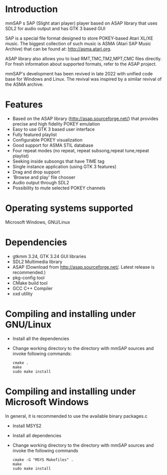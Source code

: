 Introduction 
===============
   mmSAP s SAP (Slight atari player) player based on ASAP library that uses SDL2 for audio output
   and has GTK 3 based GUI

   SAP is a special file format designed to store POKEY-based Atari XL/XE music.
   The biggest collection of such music is ASMA (Atari SAP Music Archive) that
   can be found at: http://asma.atari.org.

   ASAP library also allows you to load RMT,TMC,TM2,MPT,CMC files directly. For fresh
   information about supported formats, refer to the ASAP project.

   mmSAP's development has been revived in late 2022 with unified code base for Windows and Linux. The revival was inspired by a similar revival of the ASMA archive.

Features
===========

   * Based on the ASAP library (http://asap.sourceforge.net/) that provides precise and high fidelity POKEY emulation
   * Easy to use GTK 3 based user interface
   * Fully featured playlist
   * Configurable POKEY visualization
   * Good support for ASMA STIL database
   * Four repeat modes (no repeat, repeat subsong,repeat tune,repeat playlist)
   * Seeking inside subsongs that have TIME tag
   * Single instance application (using GTK 3 features)
   * Drag and drop support
   * 'Browse and play' file chooser
   * Audio output through SDL2
   * Possibility to mute selected POKEY channels

Operating systems supported
==============================
Microsoft Windows, GNU/Linux
   
Dependencies
===============
   * gtkmm 3.24, GTK 3.24 GUI libraries
   * SDL2 Multimedia library
   * ASAP (Download from http://asap.sourceforge.net/. Latest release is recommended.)
   * pkg-config tool
   * CMake build tool
   * GCC C++ Compiler
   * xxd utility

Compiling and installing under GNU/Linux
========================================
   * Install all the dependencies
   * Change working directory to the directory with mmSAP sources and invoke following commands: 
     
         cmake .
         make
         sudo make install
   
Compiling and installing under Microsoft Windows
================================================
In general, it is recommended to use the available binary packages.c

   * Install MSYS2
   * Install all dependencies
   * Change working directory to the directory with mmSAP sources and invoke the following commands
   
         cmake -G "MSYS Makefiles" .
         make
         sudo make install
         
         
